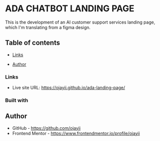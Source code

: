 # ADA CHATBOT LANDING PAGE

This is the development of an AI customer support services landing page, which I'm translating from a figma design.

## Table of contents

- [Links](#links)
<!-- - [Built with](#built-with) -->
- [Author](#author)

### Links
- Live site URL: https://ojayii.github.io/ada-landing-page/
<!-- - Source URL: N/A -->

### Built with

<!-- 
- Semantic HTML5 markup
- SCSS
- Javascript
- Developer tools
- CSS clamp() function
- Mobile-first workflow
-->

## Author

- GitHub - https://github.com/ojayii
- Frontend Mentor - https://www.frontendmentor.io/profile/ojayii
